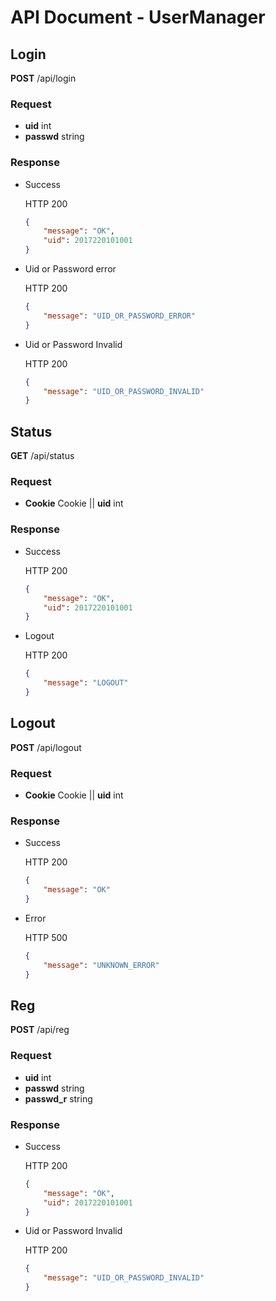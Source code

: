 # API Document - UserManager

## Login

**POST** /api/login

### Request

* **uid** int
* **passwd** string

### Response

* Success

    HTTP 200

    ```json
    {
        "message": "OK",
        "uid": 2017220101001
    }
    ```

* Uid or Password error

    HTTP 200

    ```json
    {
        "message": "UID_OR_PASSWORD_ERROR"
    }
    ```

* Uid or Password Invalid

    HTTP 200

    ```json
    {
        "message": "UID_OR_PASSWORD_INVALID"
    }
    ```

## Status

**GET** /api/status

### Request

* **Cookie** Cookie || **uid** int

### Response

* Success

    HTTP 200

    ```json
    {
        "message": "OK",
        "uid": 2017220101001
    }
    ```

* Logout

    HTTP 200

    ```json
    {
        "message": "LOGOUT"
    }
    ```

## Logout

**POST** /api/logout

### Request

* **Cookie** Cookie || **uid** int

### Response

* Success

    HTTP 200

    ```json
    {
        "message": "OK"
    }
    ```

* Error

    HTTP 500

    ```json
    {
        "message": "UNKNOWN_ERROR"
    }
    ```

## Reg

**POST** /api/reg

### Request

* **uid** int
* **passwd** string
* **passwd_r** string

### Response

* Success

    HTTP 200

    ```json
    {
        "message": "OK",
        "uid": 2017220101001
    }
    ```

* Uid or Password Invalid

    HTTP 200

    ```json
    {
        "message": "UID_OR_PASSWORD_INVALID"
    }
    ```
